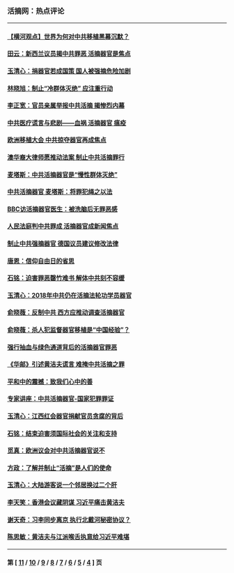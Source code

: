 ### 活摘网：热点评论
---
#### [【横河观点】世界为何对中共移植黑幕沉默？](../../pages/nf5879/n13244249.md?01280430) 
#### [田云：新西兰议员揭中共罪恶 活摘器官是焦点](../../pages/nf5879/n13070629.md?01280430) 
#### [玉清心：捐器官若成国策 国人被强摘危险加剧](../../pages/nf5879/n12802713.md?01280430) 
#### [林晓旭：制止“冷群体灭绝” 应注重行动](../../pages/nf5879/n12779736.md?01280430) 
#### [李正宽：官员亲属举报中共活摘 揭惨烈内幕](../../pages/nf5879/n12684490.md?01280430) 
#### [中共医疗谎言与悲剧——血祸 活摘器官 瘟疫](../../pages/nf5879/n12372103.md?01280430) 
#### [欧洲移植大会 中共掠夺器官再成焦点](../../pages/nf5879/n11538883.md?01280430) 
#### [澳华裔大律师愿推动法案 制止中共活摘罪行](../../pages/nf5879/n11377039.md?01280430) 
#### [麦塔斯：中共活摘器官是“慢性群体灭绝”](../../pages/nf5879/n11350529.md?01280430) 
#### [中共活摘器官 麦塔斯：将罪犯绳之以法](../../pages/nf5879/n11347973.md?01280430) 
#### [BBC访活摘器官医生：被洗脑后无罪恶感](../../pages/nf5879/n11335935.md?01280430) 
#### [人民法庭判中共罪成 活摘器官成新闻焦点](../../pages/nf5879/n11331578.md?01280430) 
#### [制止中共强摘器官 德国议员建议修改法律](../../pages/nf5879/n11249451.md?01280430) 
#### [唐恩：信仰自由日的省思](../../pages/nf5879/n11003525.md?01280430) 
#### [石铭：迫害罪恶罄竹难书  解体中共刻不容缓](../../pages/nf5879/n10942855.md?01280430) 
#### [玉清心：2018年中共仍在活摘法轮功学员器官](../../pages/nf5879/n10914646.md?01280430) 
#### [俞晓薇：反制中共 西方应推动调查活摘器官](../../pages/nf5879/n10794671.md?01280430) 
#### [俞晓薇：杀人犯监督器官移植是“中国经验”？](../../pages/nf5879/n10466427.md?01280430) 
#### [强行抽血与绿色通道背后的活摘器官罪恶](../../pages/nf5879/n10004708.md?01280430) 
#### [《华邮》引述黄洁夫谎言 难掩中共活摘之罪](../../pages/nf5879/n9642309.md?01280430) 
#### [平和中的震撼：致我们心中的善](../../pages/nf5879/n9021123.md?01280430) 
#### [专家讲座：中共活摘器官-国家犯罪罪证](../../pages/nf5879/n8828153.md?01280430) 
#### [玉清心：江西红会器官捐献官员贪腐的背后](../../pages/nf5879/n8522122.md?01280430) 
#### [石铭：结束迫害须国际社会的关注和支持](../../pages/nf5879/n8443497.md?01280430) 
#### [觅真：欧洲议会对中共活摘器官说不](../../pages/nf5879/n8337486.md?01280430) 
#### [方政：了解并制止“活摘”是人们的使命](../../pages/nf5879/n8329214.md?01280430) 
#### [玉清心：大陆游客说一个邻居换过二个肝](../../pages/nf5879/n8291404.md?01280430) 
#### [李天笑：香港会议藏阴谋 习近平痛击黄洁夫](../../pages/nf5879/n8241459.md?01280430) 
#### [谢天奇：习李同步离京 执行北戴河秘密协议？](../../pages/nf5879/n8230418.md?01280430) 
#### [陈思敏：黄洁夫与江派喉舌执意给习近平难堪](../../pages/nf5879/n8222166.md?01280430) 

---
#### 第 [ [11](./11.md?01280430) / [10](./10.md?01280430) / [9](./9.md?01280430) / [8](./8.md?01280430) / [7](./7.md?01280430) / [6](./6.md?01280430) / [5](./5.md?01280430) / [4](./4.md?01280430) ] 页
